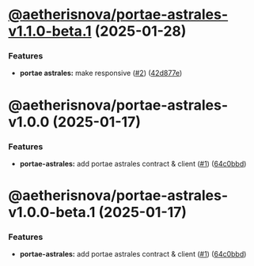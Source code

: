 # [@aetherisnova/portae-astrales-v1.1.0-beta.1](https://github.com/aetheris-nova/structura-contractus/compare/@aetherisnova/portae-astrales-v1.0.0...@aetherisnova/portae-astrales-v1.1.0-beta.1) (2025-01-28)


### Features

* **portae astrales:** make responsive ([#2](https://github.com/aetheris-nova/structura-contractus/issues/2)) ([42d877e](https://github.com/aetheris-nova/structura-contractus/commit/42d877ed6c8632addd8ce6ee44c62984d53597b2))

# @aetherisnova/portae-astrales-v1.0.0 (2025-01-17)


### Features

* **portae-astrales:** add portae astrales contract & client ([#1](https://github.com/aetheris-nova/structura-contractus/issues/1)) ([64c0bbd](https://github.com/aetheris-nova/structura-contractus/commit/64c0bbdf2a4b5b679d2378e6145c9bcaabe4e044))

# @aetherisnova/portae-astrales-v1.0.0-beta.1 (2025-01-17)


### Features

* **portae-astrales:** add portae astrales contract & client ([#1](https://github.com/aetheris-nova/structura-contractus/issues/1)) ([64c0bbd](https://github.com/aetheris-nova/structura-contractus/commit/64c0bbdf2a4b5b679d2378e6145c9bcaabe4e044))
